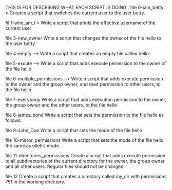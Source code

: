 THIS IS FOR DESCRIBING WHAT EACH SCRIPT IS DOING .
file 0-iam_betty > Creates a script that switches the current user to the user betty.

fil 1-who_am_i > Write a script that prints the effective username of the current user

file 3-new_owner Write a script that changes the owner of the file hello to the user betty

file 4-empty --> Write a script that creates an empty file called hello.


file 5-excute  --> Write a script that adds execute permission to the owner of the file hello.

file 6-multiple_permissions  --> Write a script that adds execute permission to the owner and the group owner, and read permission to other users, to the file hello

file 7-everybody Write a script that adds execution permission to the owner, the group owner and the other users, to the file hello

file 8-james_bond Write a script that sets the permission to the file hello as follows:

file 9-John_Doe Write a script that sets the mode of the file hello

file 10-mirror_permissions Write a script that sets the mode of the file hello the same as olleh’s mode.

file 11-directories_permissions Create a script that adds execute permission to all subdirectories of the current directory for the owner, the group owner and all other users. Regular files should not be changed

file 12 Create a script that creates a directory called my_dir with permissions 751 in the working directory.

